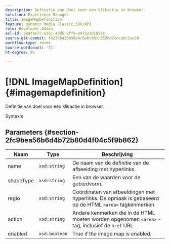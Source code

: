 ```yaml
---
description: Definitie van doel voor een klikactie in browser.
solution: Experience Manager
title: ImageMapDefinition
feature: Dynamic Media Classic,SDK/API
role: Developer,Admin
exl-id: 58478e7c-e3a1-4dd5-8ff9-e9752301b93c
source-git-commit: f42378a20b58e4c5ebc961c6526d7cecabc2ae38
workflow-type: tm+mt
source-wordcount: '71'
ht-degree: 0%

---
```


# [!DNL ImageMapDefinition]{#imagemapdefinition}

Definitie van doel voor een klikactie in browser.

Syntaxis

## Parameters {#section-2fc9bea56b6d4b72b80d4f04c5f9b862}

| Naam | Type | Beschrijving |
|---|---|---|
| name | `xsd:string` | De naam van de definitie van de afbeelding met hyperlinks. |
| shapeType | `xsd:string` | Een van de waarden voor de gebiedvorm. |
| regio | `xsd:string` | Coördinaten van afbeeldingen met hyperlinks. De opmaak is gebaseerd op de HTML `<area>` tagkenmerken. |
| action | `xsd:string` | Andere kenmerken die in de HTML moeten worden opgenomen `<area>` -tag, inclusief de `href` URL. |
| enabled | `xsd:boolean` | True if the image map is enabled. |
